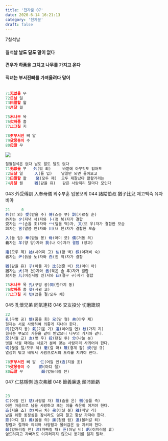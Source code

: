 ```yaml
---
title: '천자문 07'
date: 2020-6-14 16:21:13
category: '천자문'
draft: false
---
```


7칠석날 
#### 칠석날 날도 달도 말이 없다 
#### 견우가 하품을 그치고 나무를 가지고 온다 
#### 직녀는 부서진뼈를 가져올려다 말어

```js

71无없을 무
72日날 일
73曰말할 왈
74月달 월

75木나무 목
76欠하품 흠
77止그칠 지

78歹부서진 뼈 알
79殳몽둥이 수
80毋말 무
```

![](https://i.ibb.co/SsY0kw8/2020-07-01-3-47-08.png)
```js
칠월칠석은 없다 날도 말도 달도 없다
71无없을 무   外(밖 외)     바깥에 아무것도 없어도
72日날 일     入(들 입)    날일만 되면 들어오고
73曰말할 왈    諸(모두 제)  모두 제잘났다 왈왈거리는
74月달 월     猶(같을 유)   같은 사람끼리 달마다 모인다
```
043 外受傅訓 入奉母儀  외수부훈 입봉모의
044 諸姑伯叔 猶子比兒  제고백숙 유자비아

```js
21     0
外(밖 외) 受(받을 수) 傅(스승 부) 訓(가르칠 훈)
外자는 夕(저녁 석)자와 卜(점 복)자가 결합
受자는 爫(손톱 조)자와 冖(덮을 멱)자, 又(또 우)자가 결합한 모습
訓자는 言(말씀 언)자와 川(내 천)자가 결합한 모습

入(들 입) 奉(받들 봉) 母(어미 모) 儀(거동 의)
義자는 羊(양 양)자와 我(나 아)자가 결합 (창과)

諸(모두 제) 姑(시어미 고) 伯(맏 백) 叔(아재비 숙)
者자는 耂(늙을 노)자와 白(흰 백)자가 결합

猶(같을 유) 子(아들 자) 比(견줄 비) 兒(아이 아)
猶자는 犬(개 견)자와 酋(묵은 술 추)자가 결합
兒자는 儿(어진사람 인)자와 臼(절구 구)자가 결합
```
```js
75木나무 목 孔(구멍 공)同(한가지 동)
76欠하품 흠 交(사귈 교)
77止그칠 지 切(끊을 절/모두 체)
```
045 孔懷兄弟 同氣連枝 046 交友投分 切磨箴規 

```js
22
孔(구멍 공) 懷(품을 회) 兄(맏 형) 弟(아우 제)
형제는 서로 사랑하여 의좋게 지내야 한다.
同(한가지 동) 氣(기운 기) 連(이어질 연) 枝(가지 지)
형제는 부모의 기운을 같이 받았으니 나무의 가지와 같다.
交(사귈 교) 友(벗 우) 投(던질 투) 分(나눌 분)
벗을 사귈 때에는 서로가 분에 맞는 사람끼리 사귀어야 한다.
切(끊을 절/모두 체) 磨(갈 마) 箴(경계 잠) 規(법 규)
열심히 닦고 배워서 사람으로서의 도리를 지켜야 한다.
```
```js
78歹부서진 뼈 알  仁(어질 인)造(지을 조)
79殳몽둥이 수    節(마디 절)
80毋말 무        顚(엎드러질 전)
```
047 仁慈隱惻 造次弗離 048 節義廉退 顛沛匪虧 
```js

23
仁(어질 인) 慈(사랑할 자) 隱(숨을 은) 惻(슬플 측)
어진 마음으로 남을 사랑하고 또는 이를 측은히 여겨야 한다.
造(지을 조) 次(버금 차) 弗(아닐 불) 離(떠날 리)
남을 위한 동정심을 잠시라도 잊지 말고 항상 가져야 한다.
節(마디 절) 義(옳을 의) 廉(청렴 렴) 退(물러갈 퇴)
청렴과 절개와 의리와 사양함과 물러감은 늘 지켜야 한다.
顚(엎드러질 전) 沛(자빠질 패) 匪(아닐 비) 虧(이지러질 휴)
엎드려지고 자빠져도 이지러지지 않으니 용기를 잃지 말라.
```
<!--stackedit_data:
eyJoaXN0b3J5IjpbLTQxNDgzNDk2OSwxMTYxNTY4Nzc0LC0xMz
kwNzc5MzU4LDU3MTcyMTY0NywtODYxNjI0NjY4LC03ODQ3MDMx
ODEsNjc4NzExNjA0LC0xNzczNDAzNzEyLC00NDc5NjQ3MDIsLT
ExOTYxNzA3MzMsLTExNTc4NzAzNzUsLTY3OTY2ODUzLDM3OTgy
NjA0LC0xNTAxMjYzNTcyLDg5NTE1ODQ1NCw5NzY0NDYwNTldfQ
==
-->